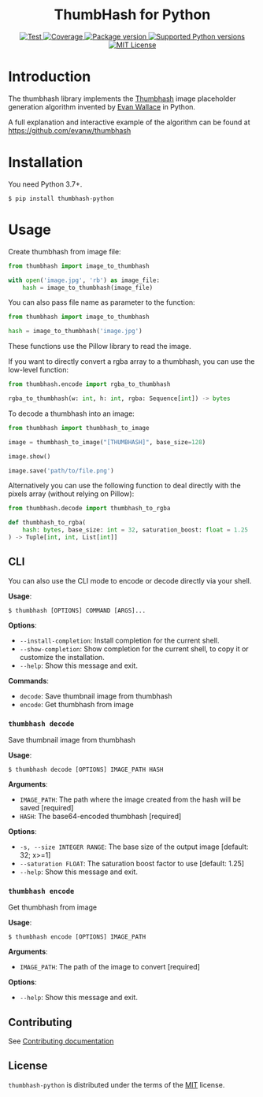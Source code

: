 <h1 align="center">
    <br>
    ThumbHash for Python
</h1>

<p align="center">
<a href="https://github.com/Astropilot/thumbhash-python/actions?query=workflow%3ATest+event%3Apush+branch%3Amain" target="_blank">
    <img src="https://github.com/Astropilot/thumbhash-python/workflows/Test/badge.svg?event=push&branch=main" alt="Test">
</a>
<a href="https://coverage-badge.samuelcolvin.workers.dev/redirect/Astropilot/thumbhash-python" target="_blank">
    <img src="https://coverage-badge.samuelcolvin.workers.dev/Astropilot/thumbhash-python.svg" alt="Coverage">
</a>
<a href="https://pypi.org/project/thumbhash-python" target="_blank">
    <img src="https://img.shields.io/pypi/v/thumbhash-python?color=%2334D058&label=pypi%20package" alt="Package version">
</a>
<a href="https://pypi.org/project/thumbhash-python" target="_blank">
    <img src="https://img.shields.io/pypi/pyversions/thumbhash-python.svg?color=%2334D058" alt="Supported Python versions">
</a>
<a href="https://github.com/Astropilot/thumbhash-python/blob/master/LICENSE">
    <img src="https://img.shields.io/github/license/Astropilot/thumbhash-python" alt="MIT License">
</a>
</p>

# Introduction

The thumbhash library implements the [Thumbhash](https://evanw.github.io/thumbhash/) image placeholder generation algorithm invented by [Evan Wallace](https://madebyevan.com/) in Python.

A full explanation and interactive example of the algorithm can be found at https://github.com/evanw/thumbhash

# Installation

You need Python 3.7+.

```console
$ pip install thumbhash-python
```

# Usage

Create thumbhash from image file:
```py
from thumbhash import image_to_thumbhash

with open('image.jpg', 'rb') as image_file:
    hash = image_to_thumbhash(image_file)
```

You can also pass file name as parameter to the function:
```py
from thumbhash import image_to_thumbhash

hash = image_to_thumbhash('image.jpg')
```
These functions use the Pillow library to read the image.

If you want to directly convert a rgba array to a thumbhash, you can use the low-level function:
```py
from thumbhash.encode import rgba_to_thumbhash

rgba_to_thumbhash(w: int, h: int, rgba: Sequence[int]) -> bytes
```

To decode a thumbhash into an image:
```py
from thumbhash import thumbhash_to_image

image = thumbhash_to_image("[THUMBHASH]", base_size=128)

image.show()

image.save('path/to/file.png')
```

Alternatively you can use the following function to deal directly with the pixels array (without relying on Pillow):
```py
from thumbhash.decode import thumbhash_to_rgba

def thumbhash_to_rgba(
    hash: bytes, base_size: int = 32, saturation_boost: float = 1.25
) -> Tuple[int, int, List[int]]
```

## CLI

You can also use the CLI mode to encode or decode directly via your shell.

**Usage**:

```console
$ thumbhash [OPTIONS] COMMAND [ARGS]...
```

**Options**:

* `--install-completion`: Install completion for the current shell.
* `--show-completion`: Show completion for the current shell, to copy it or customize the installation.
* `--help`: Show this message and exit.

**Commands**:

* `decode`: Save thumbnail image from thumbhash
* `encode`: Get thumbhash from image

### `thumbhash decode`

Save thumbnail image from thumbhash

**Usage**:

```console
$ thumbhash decode [OPTIONS] IMAGE_PATH HASH
```

**Arguments**:

* `IMAGE_PATH`: The path where the image created from the hash will be saved  [required]
* `HASH`: The base64-encoded thumbhash  [required]

**Options**:

* `-s, --size INTEGER RANGE`: The base size of the output image  [default: 32; x>=1]
* `--saturation FLOAT`: The saturation boost factor to use  [default: 1.25]
* `--help`: Show this message and exit.

### `thumbhash encode`

Get thumbhash from image

**Usage**:

```console
$ thumbhash encode [OPTIONS] IMAGE_PATH
```

**Arguments**:

* `IMAGE_PATH`: The path of the image to convert  [required]

**Options**:

* `--help`: Show this message and exit.


## Contributing

See [Contributing documentation](./.github/CONTRIBUTING.md)

## License

`thumbhash-python` is distributed under the terms of the [MIT](https://spdx.org/licenses/MIT.html) license.
